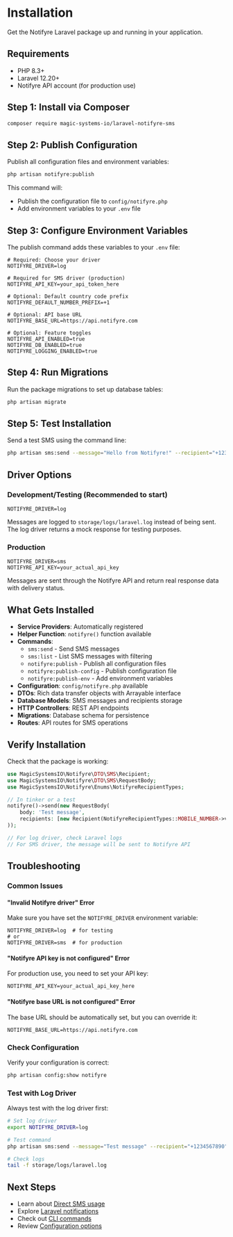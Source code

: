 # Installation

Get the Notifyre Laravel package up and running in your application.

## Requirements

- PHP 8.3+
- Laravel 12.20+
- Notifyre API account (for production use)

## Step 1: Install via Composer

```bash
composer require magic-systems-io/laravel-notifyre-sms
```

## Step 2: Publish Configuration

Publish all configuration files and environment variables:

```bash
php artisan notifyre:publish
```

This command will:
- Publish the configuration file to `config/notifyre.php`
- Add environment variables to your `.env` file

## Step 3: Configure Environment Variables

The publish command adds these variables to your `.env` file:

```env
# Required: Choose your driver
NOTIFYRE_DRIVER=log

# Required for SMS driver (production)
NOTIFYRE_API_KEY=your_api_token_here

# Optional: Default country code prefix
NOTIFYRE_DEFAULT_NUMBER_PREFIX=+1

# Optional: API base URL
NOTIFYRE_BASE_URL=https://api.notifyre.com

# Optional: Feature toggles
NOTIFYRE_API_ENABLED=true
NOTIFYRE_DB_ENABLED=true
NOTIFYRE_LOGGING_ENABLED=true
```

## Step 4: Run Migrations

Run the package migrations to set up database tables:

```bash
php artisan migrate
```

## Step 5: Test Installation

Send a test SMS using the command line:

```bash
php artisan sms:send --message="Hello from Notifyre!" --recipient="+1234567890"
```

## Driver Options

### Development/Testing (Recommended to start)

```env
NOTIFYRE_DRIVER=log
```

Messages are logged to `storage/logs/laravel.log` instead of being sent. The log driver returns a mock response for testing
purposes.

### Production

```env
NOTIFYRE_DRIVER=sms
NOTIFYRE_API_KEY=your_actual_api_key
```

Messages are sent through the Notifyre API and return real response data with delivery status.

## What Gets Installed

- **Service Providers**: Automatically registered
- **Helper Function**: `notifyre()` function available
- **Commands**: 
  - `sms:send` - Send SMS messages
  - `sms:list` - List SMS messages with filtering
  - `notifyre:publish` - Publish all configuration files
  - `notifyre:publish-config` - Publish configuration file
  - `notifyre:publish-env` - Add environment variables
- **Configuration**: `config/notifyre.php` available
- **DTOs**: Rich data transfer objects with Arrayable interface
- **Database Models**: SMS messages and recipients storage
- **HTTP Controllers**: REST API endpoints
- **Migrations**: Database schema for persistence
- **Routes**: API routes for SMS operations

## Verify Installation

Check that the package is working:

```php
use MagicSystemsIO\Notifyre\DTO\SMS\Recipient;
use MagicSystemsIO\Notifyre\DTO\SMS\RequestBody;
use MagicSystemsIO\Notifyre\Enums\NotifyreRecipientTypes;

// In tinker or a test
notifyre()->send(new RequestBody(
    body: 'Test message',
    recipients: [new Recipient(NotifyreRecipientTypes::MOBILE_NUMBER->value, '+1234567890')]
));

// For log driver, check Laravel logs
// For SMS driver, the message will be sent to Notifyre API
```

## Troubleshooting

### Common Issues

#### "Invalid Notifyre driver" Error

Make sure you have set the `NOTIFYRE_DRIVER` environment variable:

```env
NOTIFYRE_DRIVER=log  # for testing
# or
NOTIFYRE_DRIVER=sms  # for production
```

#### "Notifyre API key is not configured" Error

For production use, you need to set your API key:

```env
NOTIFYRE_API_KEY=your_actual_api_key_here
```

#### "Notifyre base URL is not configured" Error

The base URL should be automatically set, but you can override it:

```env
NOTIFYRE_BASE_URL=https://api.notifyre.com
```

### Check Configuration

Verify your configuration is correct:

```bash
php artisan config:show notifyre
```

### Test with Log Driver

Always test with the log driver first:

```bash
# Set log driver
export NOTIFYRE_DRIVER=log

# Test command
php artisan sms:send --message="Test message" --recipient="+1234567890"

# Check logs
tail -f storage/logs/laravel.log
```

## Next Steps

- Learn about [Direct SMS usage](../usage/DIRECT_SMS.md)
- Explore [Laravel notifications](../usage/NOTIFICATIONS.md)
- Check out [CLI commands](../usage/COMMANDS.md)
- Review [Configuration options](./CONFIGURATION.md)

